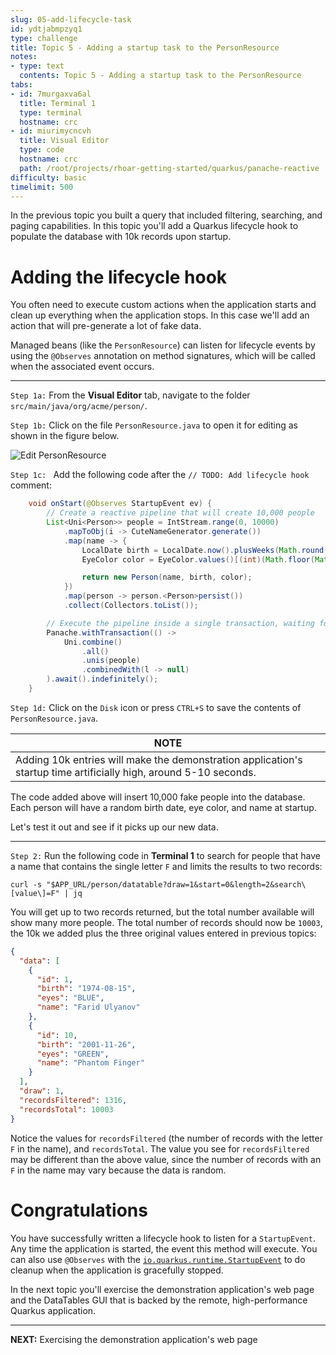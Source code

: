 ```yaml
---
slug: 05-add-lifecycle-task
id: ydtjabmpzyq1
type: challenge
title: Topic 5 - Adding a startup task to the PersonResource
notes:
- type: text
  contents: Topic 5 - Adding a startup task to the PersonResource
tabs:
- id: 7murgaxva6al
  title: Terminal 1
  type: terminal
  hostname: crc
- id: miurimycncvh
  title: Visual Editor
  type: code
  hostname: crc
  path: /root/projects/rhoar-getting-started/quarkus/panache-reactive
difficulty: basic
timelimit: 500
---
```

In the previous topic you built a query that included filtering, searching, and paging capabilities. In this topic you'll add a Quarkus lifecycle hook to populate the database with 10k records upon startup.

# Adding the lifecycle hook

You often need to execute custom actions when the application starts and clean up everything when the application stops. In this case we'll add an action that will pre-generate a lot of fake data.

Managed beans (like the `PersonResource`) can listen for lifecycle events by using the `@Observes` annotation on method signatures, which will be called when the associated event occurs.

----

`Step 1a:` From the **Visual Editor** tab, navigate to the folder `src/main/java/org/acme/person/`.

`Step 1b:` Click on the file `PersonResource.java` to open it for editing as shown in the figure below.

![Edit PersonResource](../assets/reopen-personresource-java.png)

`Step 1c: ` Add the following code after the `// TODO: Add lifecycle hook` comment:

```java
    void onStart(@Observes StartupEvent ev) {
        // Create a reactive pipeline that will create 10,000 people
        List<Uni<Person>> people = IntStream.range(0, 10000)
            .mapToObj(i -> CuteNameGenerator.generate())
            .map(name -> {
                LocalDate birth = LocalDate.now().plusWeeks(Math.round(Math.floor(Math.random() * 20 * 52 * -1)));
                EyeColor color = EyeColor.values()[(int)(Math.floor(Math.random() * EyeColor.values().length))];

                return new Person(name, birth, color);
            })
            .map(person -> person.<Person>persist())
            .collect(Collectors.toList());

        // Execute the pipeline inside a single transaction, waiting for it to complete
        Panache.withTransaction(() ->
            Uni.combine()
                .all()
                .unis(people)
                .combinedWith(l -> null)
        ).await().indefinitely();
    }
```

`Step 1d:` Click on the `Disk` icon or press `CTRL+S` to save the contents of `PersonResource.java`.

|NOTE|
|----|
|Adding 10k entries will make the demonstration application's startup time artificially high, around 5-10 seconds.|

The code added above will insert 10,000 fake people into the database. Each person will have a random birth date, eye color, and name at startup.

Let's test it out and see if it picks up our new data.

----

`Step 2:` Run the following code in **Terminal 1** to search for people that have a name that contains the single letter `F` and limits the results to two records:

```
curl -s "$APP_URL/person/datatable?draw=1&start=0&length=2&search\[value\]=F" | jq
```

You will get up to two records returned, but the total number available will show many more people. The total number of records should now be `10003`, the 10k we added plus the three original values entered in previous topics:

```json
{
  "data": [
    {
      "id": 1,
      "birth": "1974-08-15",
      "eyes": "BLUE",
      "name": "Farid Ulyanov"
    },
    {
      "id": 10,
      "birth": "2001-11-26",
      "eyes": "GREEN",
      "name": "Phantom Finger"
    }
  ],
  "draw": 1,
  "recordsFiltered": 1316,
  "recordsTotal": 10003
}
```

Notice the values for `recordsFiltered` (the number of records with the letter `F` in the name), and `recordsTotal`. The value you see for `recordsFiltered` may be different than the above value, since the number of records with an `F` in the name may vary because the data is random.

# Congratulations

You have successfully written a lifecycle hook to listen for a `StartupEvent`. Any time the application is started, the event this method will execute. You can also use `@Observes` with the [`io.quarkus.runtime.StartupEvent`](https://quarkus.io/guides/lifecycle#listening-for-startup-and-shutdown-events) to do cleanup when the application is gracefully stopped.

In the next topic you'll exercise the demonstration application's web page and the DataTables GUI that is backed by the remote, high-performance Quarkus application.

----

**NEXT:** Exercising the demonstration application's web page